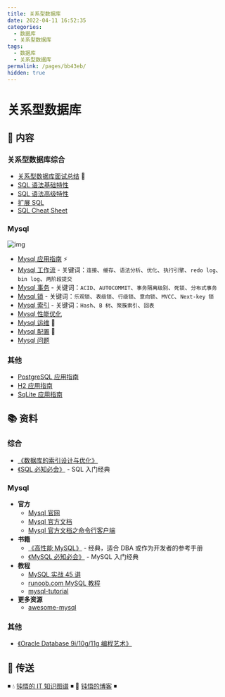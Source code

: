 ```yaml
---
title: 关系型数据库
date: 2022-04-11 16:52:35
categories:
  - 数据库
  - 关系型数据库
tags:
  - 数据库
  - 关系型数据库
permalink: /pages/bb43eb/
hidden: true
---
```


# 关系型数据库

## 📖 内容

### 关系型数据库综合

- [关系型数据库面试总结](01.综合/01.关系型数据库面试.md) 💯
- [SQL 语法基础特性](01.综合/02.SQL语法基础特性.md)
- [SQL 语法高级特性](01.综合/03.SQL语法高级特性.md)
- [扩展 SQL](01.综合/03.扩展SQL.md)
- [SQL Cheat Sheet](01.综合/99.SqlCheatSheet.md)

### Mysql

![img](https://raw.githubusercontent.com/dunwu/images/dev/snap/20200716103611.png)

- [Mysql 应用指南](02.Mysql/01.Mysql应用指南.md) ⚡
- [Mysql 工作流](02.Mysql/02.MySQL工作流.md) - 关键词：`连接`、`缓存`、`语法分析`、`优化`、`执行引擎`、`redo log`、`bin log`、`两阶段提交`
- [Mysql 事务](02.Mysql/03.Mysql事务.md) - 关键词：`ACID`、`AUTOCOMMIT`、`事务隔离级别`、`死锁`、`分布式事务`
- [Mysql 锁](02.Mysql/04.Mysql锁.md) - 关键词：`乐观锁`、`表级锁`、`行级锁`、`意向锁`、`MVCC`、`Next-key 锁`
- [Mysql 索引](02.Mysql/05.Mysql索引.md) - 关键词：`Hash`、`B 树`、`聚簇索引`、`回表`
- [Mysql 性能优化](02.Mysql/06.Mysql性能优化.md)
- [Mysql 运维](02.Mysql/20.Mysql运维.md) 🔨
- [Mysql 配置](02.Mysql/21.Mysql配置.md) 🔨
- [Mysql 问题](02.Mysql/99.Mysql常见问题.md)

### 其他

- [PostgreSQL 应用指南](99.其他/01.PostgreSQL.md)
- [H2 应用指南](99.其他/02.H2.md)
- [SqLite 应用指南](99.其他/03.Sqlite.md)

## 📚 资料

### 综合

- [《数据库的索引设计与优化》](https://book.douban.com/subject/26419771/)
- [《SQL 必知必会》](https://book.douban.com/subject/35167240/) - SQL 入门经典

### Mysql

- **官方**
  - [Mysql 官网](https://www.mysql.com/)
  - [Mysql 官方文档](https://dev.mysql.com/doc/)
  - [Mysql 官方文档之命令行客户端](https://dev.mysql.com/doc/refman/8.0/en/mysql.html)
- **书籍**
  - [《高性能 MySQL》](https://book.douban.com/subject/23008813/) - 经典，适合 DBA 或作为开发者的参考手册
  - [《MySQL 必知必会》](https://book.douban.com/subject/3354490/) - MySQL 入门经典
- **教程**
  - [MySQL 实战 45 讲](https://time.geekbang.org/column/intro/139)
  - [runoob.com MySQL 教程](http://www.runoob.com/mysql/mysql-tutorial.html)
  - [mysql-tutorial](https://github.com/jaywcjlove/mysql-tutorial)
- **更多资源**
  - [awesome-mysql](https://github.com/jobbole/awesome-mysql-cn)

### 其他

- [《Oracle Database 9i/10g/11g 编程艺术》](https://book.douban.com/subject/5402711/)

## 🚪 传送

◾ 💧 [钝悟的 IT 知识图谱](https://dunwu.github.io/waterdrop/) ◾ 🎯 [钝悟的博客](https://dunwu.github.io/blog/) ◾